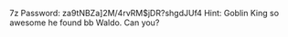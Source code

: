 7z Password: za9tNBZa]2M/4rvRM$jDR?shgdJUf4
Hint: Goblin King so awesome he found bb Waldo. Can you?
